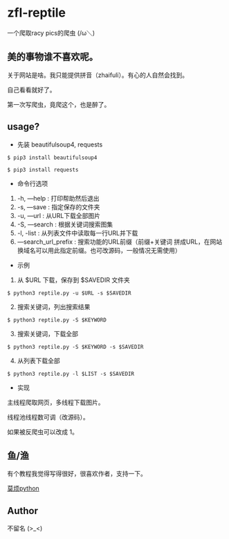 # zfl-reptile

一个爬取racy pics的爬虫 (/ω＼) 

## 美的事物谁不喜欢呢。

关于网站是啥。我只能提供拼音（zhaifuli）。有心的人自然会找到。

自己看看就好了。

第一次写爬虫，竟爬这个，也是醉了。

## usage?

* 先装 beautifulsoup4, requests

``` shell
$ pip3 install beautifulsoup4
```

``` shell
$ pip3 install requests
```

* 命令行选项

1. -h, —help : 打印帮助然后退出
2. -s, —save : 指定保存的文件夹
3. -u, —url : 从URL下载全部图片
4. -S, —search : 根据关键词搜索图集
5. -l, -list : 从列表文件中读取每一行URL并下载
6. —search_url_prefix : 搜索功能的URL前缀（前缀+关键词 拼成URL，在网站换域名可以用此指定前缀。也可改源码，一般情况无需使用）

* 示例

1. 从 \$URL 下载，保存到 \$SAVEDIR 文件夹

``` shell
$ python3 reptile.py -u $URL -s $SAVEDIR
```

2. 搜索关键词，列出搜索结果

``` shell
$ python3 reptile.py -S $KEYWORD
```

3. 搜索关键词，下载全部

``` shell
$ python3 reptile.py -S $KEYWORD -s $SAVEDIR
```

4. 从列表下载全部

``` shell
$ python3 reptile.py -l $LIST -s $SAVEDIR
```

* 实现

主线程爬取网页，多线程下载图片。

线程池线程数可调（改源码）。

如果被反爬虫可以改成 1。

## 鱼/渔

有个教程我觉得写得很好，很喜欢作者，支持一下。

[莫烦python](https://morvanzhou.github.io/tutorials/data-manipulation/scraping/)

## Author

不留名 (>_<)
